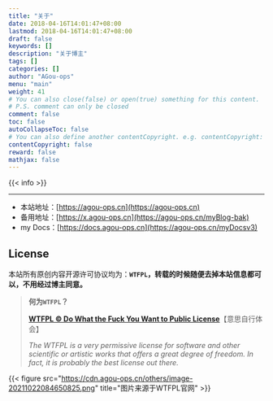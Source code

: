 ```yaml
---
title: "关于"
date: 2018-04-16T14:01:47+08:00
lastmod: 2018-04-16T14:01:47+08:00
draft: false
keywords: []
description: "关于博主"
tags: []
categories: []
author: "AGou-ops"
menu: "main"
weight: 41
# You can also close(false) or open(true) something for this content.
# P.S. comment can only be closed
comment: false
toc: false
autoCollapseToc: false
# You can also define another contentCopyright. e.g. contentCopyright: "This is another copyright."
contentCopyright: false
reward: false
mathjax: false
---
```


{{< info >}}

---

* 本站地址：[https://agou-ops.cn](https://agou-ops.cn)
* 备用地址：[https://x.agou-ops.cn](https://agou-ops.cn/myBlog-bak)
* my Docs：[https://docs.agou-ops.cn](https://agou-ops.cn/myDocsv3)

## License

本站所有原创内容开源许可协议均为：**`WTFPL`，转载的时候随便去掉本站信息都可以，不用经过博主同意。**

> **何为`WTFPL`？**
>
> **[WTFPL © Do What the Fuck You Want to Public License](http://www.wtfpl.net/)**【意思自行体会】
>
> *The WTFPL is a very permissive license for software and other scientific or artistic works that offers a great degree of freedom. In fact, it is probably the best license out there.*

{{< figure src="https://cdn.agou-ops.cn/others/image-20211022084650825.png" title="图片来源于WTFPL官网" >}}
